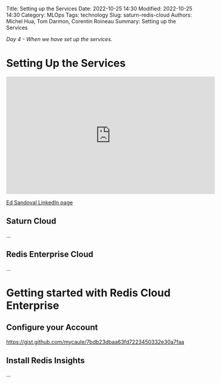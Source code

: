 Title: Setting up the Services
Date: 2022-10-25 14:30
Modified: 2022-10-25 14:30
Category: MLOps
Tags: technology
Slug: saturn-redis-cloud
Authors: Michel Hua, Tom Darmon, Corentin Roineau
Summary: Setting up the Services

_Day 4 - When we have set up the services._

# Setting Up the Services

<iframe width="560" height="315" src="https://www.youtube.com/embed/uS9ZGi8RyPM" title="YouTube video player" frameborder="0" allow="accelerometer; autoplay; clipboard-write; encrypted-media; gyroscope; picture-in-picture" allowfullscreen></iframe>

[Ed Sandoval LinkedIn page](https://www.linkedin.com/in/edsandovaluk/)

## Saturn Cloud

...

## Redis Enterprise Cloud

...


# Getting started with Redis Cloud Enterprise

## Configure your Account

https://gist.github.com/mycaule/7bdb23dbaa63fd7223450332e30a7faa

## Install Redis Insights

...